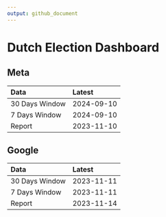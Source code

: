```yaml
---
output: github_document
---
```


# Dutch Election Dashboard



## Meta


|Data           |Latest     |
|:--------------|:----------|
|30 Days Window |2024-09-10 |
|7 Days Window  |2024-09-10 |
|Report         |2023-11-10 |

## Google


|Data           |Latest     |
|:--------------|:----------|
|30 Days Window |2023-11-11 |
|7 Days Window  |2023-11-11 |
|Report         |2023-11-14 |

